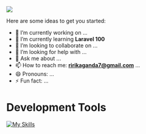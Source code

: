 
<img src="https://cdn.dribbble.com/users/1233499/screenshots/3850691/web-development.gif"/>

Here are some ideas to get you started:

- 🔭 I’m currently working on ...
- 🌱 I’m currently learning **Laravel 100**
- 👯 I’m looking to collaborate on ...
- 🤔 I’m looking for help with ...
- 💬 Ask me about ...
- 📫 How to reach me: **ririkaganda7@gmail.com** ...
- 😄 Pronouns: ...
- ⚡ Fun fact: ...
<h1>Development Tools</h1>

[![My Skills](https://skillicons.dev/icons?i=js,html,css,wasm,vue,laravel,mysql,aws,php,babel,bootstrap,cs,cpp,git,github,gitlab,nodejs,postman,sass,sqlite,stackoverflow,vite,webpack)](https://skillicons.dev)
